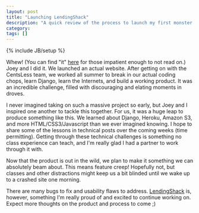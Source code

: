 ```yaml
---
layout: post
title: "Launching LendingShack"
description: "A quick review of the process to launch my first monster."
category: 
tags: []
---
```

{% include JB/setup %}

Whew!  (You can find "it" [here](lendingshack.com) for those impatient enough to
not read on.) Joey and I did it.  We launched an actual website.  After getting on
with the CentsLess team, we worked all summer to break in our actual coding
chops, learn Django, learn the Internets, and build a working product.  It was
an incredible challenge, filled with discouraging and elating moments in droves.

I never imagined taking on such a massive project so early, but Joey and I 
inspired one another to tackle this together.  For us, it was a huge leap to 
produce something like this.  We learned about Django, Heroku, Amazon S3, 
and more HTML/CSS3/Javascript than we ever imagined knowing.  I hope to share 
some of the lessons in technical posts over the coming weeks (time permitting).
Getting through these technical challenges is something no class experience can
teach, and I'm really glad I had a partner to work through it with.  

Now that the product is out in the wild, we plan to make it something we can
absolutely beam about.  This means feature creep!  Hopefully not, but classes
and other distractions might keep us a bit blinded until we wake up to a 
crashed site one morning. 

There are many bugs to fix and usability flaws to address.  [LendingShack](lendingshack.com)
is, however, something I'm really proud of and excited to continue working on.
Expect more thoughts on the product and process to come ;)
